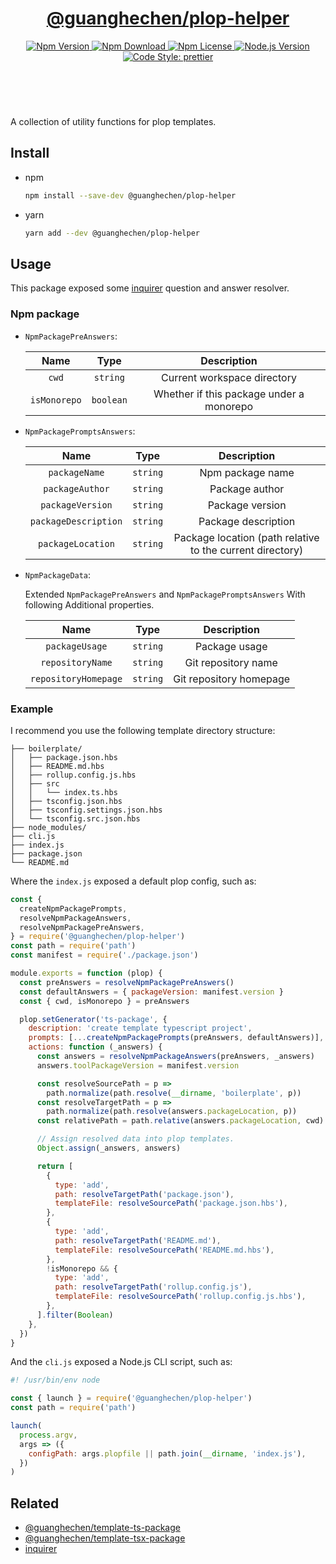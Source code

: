 <header>
  <h1 align="center">
    <a href="https://github.com/guanghechen/node-scaffolds/tree/main/packages/plop-helper#readme">@guanghechen/plop-helper</a>
  </h1>
  <div align="center">
    <a href="https://www.npmjs.com/package/@guanghechen/plop-helper">
      <img
        alt="Npm Version"
        src="https://img.shields.io/npm/v/@guanghechen/plop-helper.svg"
      />
    </a>
    <a href="https://www.npmjs.com/package/@guanghechen/plop-helper">
      <img
        alt="Npm Download"
        src="https://img.shields.io/npm/dm/@guanghechen/plop-helper.svg"
      />
    </a>
    <a href="https://www.npmjs.com/package/@guanghechen/plop-helper">
      <img
        alt="Npm License"
        src="https://img.shields.io/npm/l/@guanghechen/plop-helper.svg"
      />
    </a>
    <a href="https://github.com/nodejs/node">
      <img
        alt="Node.js Version"
        src="https://img.shields.io/node/v/@guanghechen/plop-helper"
      />
    </a>
    <a href="https://github.com/prettier/prettier">
      <img
        alt="Code Style: prettier"
        src="https://img.shields.io/badge/code_style-prettier-ff69b4.svg?style=flat-square"
      />
    </a>
  </div>
</header>
<br/>


A collection of utility functions for plop templates.

## Install

* npm

  ```bash
  npm install --save-dev @guanghechen/plop-helper
  ```

* yarn

  ```bash
  yarn add --dev @guanghechen/plop-helper
  ```

## Usage

This package exposed some [inquirer][] question and answer resolver.

### Npm package

* `NpmPackagePreAnswers`:

  Name                  | Type      | Description
  :--------------------:|:---------:|:-----------------:
  `cwd`                 | `string`  | Current workspace directory
  `isMonorepo`          | `boolean` | Whether if this package under a monorepo

* `NpmPackagePromptsAnswers`:

  Name                  | Type      | Description
  :--------------------:|:---------:|:-----------------:
  `packageName`         | `string`  | Npm package name
  `packageAuthor`       | `string`  | Package author
  `packageVersion`      | `string`  | Package version
  `packageDescription`  | `string`  | Package description
  `packageLocation`     | `string`  | Package location (path relative to the current directory)

* `NpmPackageData`:

  Extended `NpmPackagePreAnswers` and `NpmPackagePromptsAnswers` With following
  Additional properties.

  Name                  | Type      | Description
  :--------------------:|:---------:|:-----------------:
  `packageUsage`        | `string`  | Package usage
  `repositoryName`      | `string`  | Git repository name
  `repositoryHomepage`  | `string`  | Git repository homepage

### Example

I recommend you use the following template directory structure:

```
├── boilerplate/
│   ├── package.json.hbs
│   ├── README.md.hbs
│   ├── rollup.config.js.hbs
│   ├── src
│   │   └── index.ts.hbs
│   ├── tsconfig.json.hbs
│   ├── tsconfig.settings.json.hbs
│   └── tsconfig.src.json.hbs
├── node_modules/
├── cli.js
├── index.js
├── package.json
└── README.md
```

Where the `index.js` exposed a default plop config, such as:

  ```javascript
  const {
    createNpmPackagePrompts,
    resolveNpmPackageAnswers,
    resolveNpmPackagePreAnswers,
  } = require('@guanghechen/plop-helper')
  const path = require('path')
  const manifest = require('./package.json')

  module.exports = function (plop) {
    const preAnswers = resolveNpmPackagePreAnswers()
    const defaultAnswers = { packageVersion: manifest.version }
    const { cwd, isMonorepo } = preAnswers

    plop.setGenerator('ts-package', {
      description: 'create template typescript project',
      prompts: [...createNpmPackagePrompts(preAnswers, defaultAnswers)],
      actions: function (_answers) {
        const answers = resolveNpmPackageAnswers(preAnswers, _answers)
        answers.toolPackageVersion = manifest.version

        const resolveSourcePath = p =>
          path.normalize(path.resolve(__dirname, 'boilerplate', p))
        const resolveTargetPath = p =>
          path.normalize(path.resolve(answers.packageLocation, p))
        const relativePath = path.relative(answers.packageLocation, cwd)

        // Assign resolved data into plop templates.
        Object.assign(_answers, answers)

        return [
          {
            type: 'add',
            path: resolveTargetPath('package.json'),
            templateFile: resolveSourcePath('package.json.hbs'),
          },
          {
            type: 'add',
            path: resolveTargetPath('README.md'),
            templateFile: resolveSourcePath('README.md.hbs'),
          },
          !isMonorepo && {
            type: 'add',
            path: resolveTargetPath('rollup.config.js'),
            templateFile: resolveSourcePath('rollup.config.js.hbs'),
          },
        ].filter(Boolean)
      },
    })
  }
  ```

And the `cli.js` exposed a Node.js CLI script, such as:

  ```javascript
  #! /usr/bin/env node

  const { launch } = require('@guanghechen/plop-helper')
  const path = require('path')

  launch(
    process.argv,
    args => ({
      configPath: args.plopfile || path.join(__dirname, 'index.js'),
    })
  )
  ```
## Related

* [@guanghechen/template-ts-package][]
* [@guanghechen/template-tsx-package][]
* [inquirer][]


[homepage]: https://github.com/guanghechen/node-scaffolds/tree/main/packages/plop-helper#readme
[inquirer]: https://github.com/SBoudrias/Inquirer.js/
[@guanghechen/template-ts-package]: https://github.com/guanghechen/node-scaffolds/tree/main/packages/template-ts-package#readme
[@guanghechen/template-tsx-package]: https://github.com/guanghechen/node-scaffolds/tree/main/packages/template-ts-package#readme
